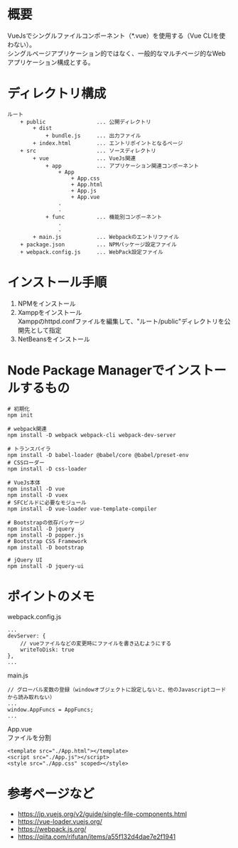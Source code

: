 # 概要
VueJsでシングルファイルコンポーネント（*.vue）を使用する（Vue CLIを使わない）。  
シングルページアプリケーション的ではなく、一般的なマルチページ的なWebアプリケーション構成とする。

# ディレクトリ構成

    ルート
        + public                ... 公開ディレクトリ
            + dist
                + bundle.js     ... 出力ファイル
            + index.html        ... エントリポイントとなるページ
        + src                   ... ソースディレクトリ
            + vue               ... VueJs関連
                + app           ... アプリケーション関連コンポーネント
                    + App
                        + App.css
                        + App.html
                        + App.js
                        + App.vue
                    .
                    .
                + func          ... 機能別コンポーネント
                    .
                    .
            + main.js           ... Webpackのエントリファイル
        + package.json          ... NPMパッケージ設定ファイル
        + webpack.config.js     ... WebPack設定ファイル

# インストール手順
1. NPMをインストール
1. Xamppをインストール  
Xamppのhttpd.confファイルを編集して、"ルート/public"ディレクトリを公開先として指定
1. NetBeansをインストール

# Node Package Managerでインストールするもの
    # 初期化
    npm init

    # webpack関連
    npm install -D webpack webpack-cli webpack-dev-server

    # トランスパイラ
    npm install -D babel-loader @babel/core @babel/preset-env
    # CSSローダー
    npm install -D css-loader

    # VueJs本体
    npm install -D vue
    npm install -D vuex
    # SFCビルドに必要なモジュール
    npm install -D vue-loader vue-template-compiler

    # Bootstrapの依存パッケージ
    npm install -D jquery
    npm install -D popper.js
    # Bootstrap CSS Framework
    npm install -D bootstrap

    # jQuery UI
    npm install -D jquery-ui

# ポイントのメモ

webpack.config.js

    ...
    devServer: {
        // vueファイルなどの変更時にファイルを書き込むようにする
        writeToDisk: true
    },
    ...

main.js

    // グローバル変数の登録（windowオブジェクトに設定しないと、他のJavascriptコードから読み取れない）
    ...
    window.AppFuncs = AppFuncs;
    ...

App.vue  
ファイルを分割

    <template src="./App.html"></template>
    <script src="./App.js"></script>
    <style src="./App.css" scoped></style>


# 参考ページなど
* https://jp.vuejs.org/v2/guide/single-file-components.html
* https://vue-loader.vuejs.org/
* https://webpack.js.org/
* https://qiita.com/rifutan/items/a55f132d4dae7e2f1941